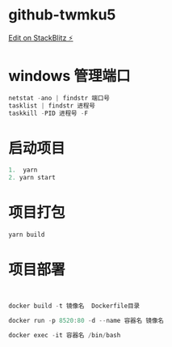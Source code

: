 # github-twmku5

[Edit on StackBlitz ⚡️](https://stackblitz.com/edit/github-twmku5)

# windows 管理端口

```js
netstat -ano | findstr 端口号
tasklist | findstr 进程号
taskkill -PID 进程号 -F
```

# 启动项目

```js
1.  yarn
2. yarn start

```

# 项目打包

```js
yarn build

```

# 项目部署

```js


docker build -t 镜像名  Dockerfile目录

docker run -p 8520:80 -d --name 容器名 镜像名

docker exec -it 容器名 /bin/bash
```
